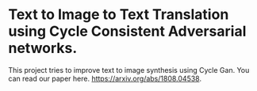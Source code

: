 # Text to Image to Text Translation using Cycle Consistent Adversarial networks.

This project tries to improve text to image synthesis using Cycle Gan. You can read our paper here. https://arxiv.org/abs/1808.04538.

